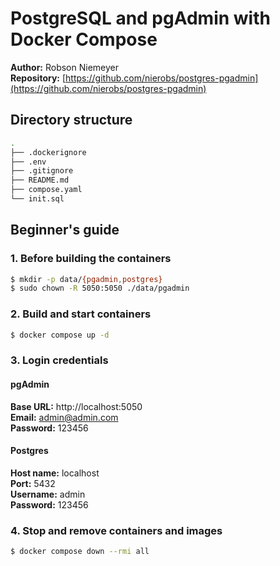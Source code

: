 # PostgreSQL and pgAdmin with Docker Compose

**Author:** Robson Niemeyer  
**Repository:** [https://github.com/nierobs/postgres-pgadmin](https://github.com/nierobs/postgres-pgadmin)

## Directory structure

```bash
.
├── .dockerignore
├── .env
├── .gitignore
├── README.md
├── compose.yaml
└── init.sql
```
## Beginner's guide

### 1. Before building the containers

```bash
$ mkdir -p data/{pgadmin,postgres}
$ sudo chown -R 5050:5050 ./data/pgadmin
```

### 2. Build and start containers

```bash
$ docker compose up -d
```

### 3. Login credentials

#### pgAdmin

**Base URL:** http://localhost:5050  
**Email:** admin@admin.com  
**Password:** 123456

#### Postgres

**Host name:** localhost  
**Port:** 5432  
**Username:**  admin  
**Password:** 123456

### 4. Stop and remove containers and images

```bash
$ docker compose down --rmi all
```

